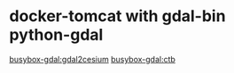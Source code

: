 # docker-tomcat with  gdal-bin python-gdal
[busybox-gdal:gdal2cesium](https://github.com/soxueren/docker-busybox-gdal/tree/gdal2cesium)
[busybox-gdal:ctb](https://github.com/soxueren/docker-busybox-gdal/tree/ctb)


